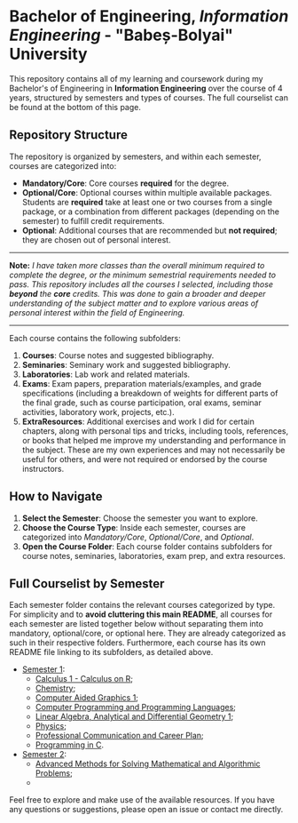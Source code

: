 # Bachelor of Engineering, _Information Engineering_ - "Babeș-Bolyai" University

This repository contains all of my learning and coursework during my Bachelor's of Engineering in **Information Engineering** over the course of 4 years, structured by semesters and types of courses. The full courselist can be found at the bottom of this page.

## Repository Structure

The repository is organized by semesters, and within each semester, courses are categorized into:

- **Mandatory/Core**: Core courses **required** for the degree.
- **Optional/Core**: Optional courses within multiple available packages. Students are **required** take at least one or two courses from a single package, or a combination from different packages (depending on the semester) to fulfill credit requirements.
- **Optional**: Additional courses that are recommended but **not required**; they are chosen out of personal interest.

---

**Note:** _I have taken more classes than the overall minimum required to complete the degree, or the minimum semestrial requirements needed to pass. This repository includes all the courses I selected, including those **beyond** the **core** credits. This was done to gain a broader and deeper understanding of the subject matter and to explore various areas of personal interest within the field of Engineering._

---

Each course contains the following subfolders:

1. **Courses**: Course notes and suggested bibliography.
2. **Seminaries**: Seminary work and suggested bibliography.
3. **Laboratories**: Lab work and related materials.
4. **Exams**: Exam papers, preparation materials/examples, and grade specifications (including a breakdown of weights for different parts of the final grade, such as course participation, oral exams, seminar activities, laboratory work, projects, etc.).
5. **ExtraResources**: Additional exercises and work I did for certain chapters, along with personal tips and tricks, including tools, references, or books that helped me improve my understanding and performance in the subject. These are my own experiences and may not necessarily be useful for others, and were not required or endorsed by the course instructors.

## How to Navigate

1. **Select the Semester**: Choose the semester you want to explore.
2. **Choose the Course Type**: Inside each semester, courses are categorized into _Mandatory/Core_, _Optional/Core_, and _Optional_.
3. **Open the Course Folder**: Each course folder contains subfolders for course notes, seminaries, laboratories, exam prep, and extra resources.

## Full Courselist by Semester

Each semester folder contains the relevant courses categorized by type. For simplicity and to **avoid cluttering this main README**, all courses for each semester are listed together below without separating them into mandatory, optional/core, or optional here. They are already categorized as such in their respective folders. Furthermore, each course has its own README file linking to its subfolders, as detailed above.

- [Semester 1](./Semester%201/README.md):
  - [Calculus 1 - Calculus on R](./Semester%201/Mandatory-Core/Calculus%201%20-%20Calculus%20on%20R);
  - [Chemistry](./Semester%201/Mandatory-Core/Chemistry);
  - [Computer Aided Graphics 1](./Semester%201/Mandatory-Core/Computer%20Aided%20Graphics%201);
  - [Computer Programming and Programming Languages](./Semester%201/Mandatory-Core/Computer%20Programming%20and%20Programming%20Languages);
  - [Linear Algebra, Analytical and Differential Geometry 1](./Semester%201/Mandatory-Core/Linear%20Algebra%2C%20Analytical%20and%20Differential%20Geometry%201);
  - [Physics](./Semester%201/Mandatory-Core/Physics);
  - [Professional Communication and Career Plan](./Semester%201/Optional/Professional%20Communication%20and%20Career%20Plan);
  - [Programming in C](./Semester%201/Optional/Programming%20in%20C).
- [Semester 2](./Semester%202/README.md):
  - [Advanced Methods for Solving Mathematical and Algorithmic Problems](./Semester%202/Optional/Advanced%20Methods%20for%20Solving%20Mathematical%20and%20Algorithmic%20Problems);
  - 

Feel free to explore and make use of the available resources. If you have any questions or suggestions, please open an issue or contact me directly.
